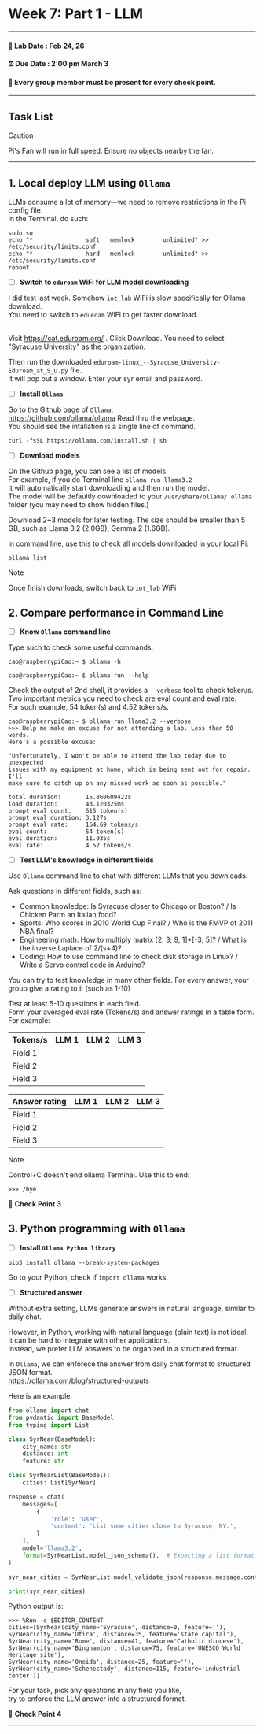 # Week 7: Part 1 - LLM

---------------
#### :dizzy: **Lab Date :** Feb 24, 26
#### :alarm_clock: **Due Date :** 2:00 pm March 3   
#### :pencil: Every group member must be present for every check point.
-------------------

## Task List
> [!CAUTION]
> Pi's Fan will run in full speed. Ensure no objects nearby the fan.

------------------
## 1. Local deploy LLM using ```Ollama```


LLMs consume a lot of memory—we need to remove restrictions in the Pi config file.
<br>In the Terminal, do such:

```shell
sudo su
echo "*               soft   memlock        unlimited" >> /etc/security/limits.conf
echo "*               hard   memlock        unlimited" >> /etc/security/limits.conf
reboot
```
- [ ] **Switch to ```eduroam```  WiFi for LLM model downloading**

I did test last week. Somehow ```iot_lab``` WiFi is slow  specifically for Ollama download. 
<br>You need to switch to ```edueoam``` WiFi to get faster download.

<br>Visit https://cat.eduroam.org/ . Click Download. You need to select "Syracuse University" as the organization.

Then run the downloaded ```eduroam-linux_--Syracuse_University-Eduroam_at_S_U.py``` file. 
<br>It will pop out a window. Enter your syr email and password.


- [ ] **Install ```Ollama```**

Go to the Github page of ```Ollama```:
<br>https://github.com/ollama/ollama  Read thru the webpage.
<br>You should see the intallation is a single line of command.

```shell
curl -fsSL https://ollama.com/install.sh | sh
```

- [ ] **Download models**

On the Github page, you can see a list of models.
<br>For example, if you do Terminal line  ```ollama run llama3.2``` 
<br>It will automatically start downloading and then run the model.
<br>The model will be defaultly downloaded to your ```/usr/share/ollama/.ollama``` folder (you may need to show hidden files.)

Download 2~3 models for later testing. The size should be smaller than 5 GB, such as Llama 3.2 (2.0GB), Gemma 2 (1.6GB).

In command line, use this to check all models downloaded in your local Pi:

```shell
ollama list
```
> [!Note]
> Once finish downloads, switch back to ```iot_lab``` WiFi

## 2. Compare performance in Command Line

- [ ] **Know ```Ollama``` command line**

Type such to check some useful commands:

```shell
cao@raspberrypiCao:~ $ ollama -h
```

```shell
cao@raspberrypiCao:~ $ ollama run --help
```
Check the output of 2nd shell, it provides a ```--verbose``` tool to check token/s.
<br>Two important metrics you need to check are eval count and eval rate. 
<br>For such example, 54 token(s) and 4.52 tokens/s.

```shell
cao@raspberrypiCao:~ $ ollama run llama3.2 --verbose
>>> Help me make an excuse for not attending a lab. Less than 50 words.
Here's a possible excuse:

"Unfortunately, I won't be able to attend the lab today due to unexpected 
issues with my equipment at home, which is being sent out for repair. I'll 
make sure to catch up on any missed work as soon as possible."

total duration:       15.860609422s
load duration:        43.120325ms
prompt eval count:    515 token(s)
prompt eval duration: 3.127s
prompt eval rate:     164.69 tokens/s
eval count:           54 token(s)
eval duration:        11.935s
eval rate:            4.52 tokens/s
```

- [ ] **Test LLM's knowledge in different fields**

Use ```Ollama``` command line to chat with different LLMs that you downloads.

Ask questions in different fields, such as:
* Common knowledge: Is Syracuse closer to Chicago or Boston? / Is Chicken Parm an Italian food?
* Sports: Who scores in 2010 World Cup Final? / Who is the FMVP of 2011 NBA final?
* Engineering math: How to multiply matrix [2, 3; 9, 1]*[-3; 5]? / What is the inverse Laplace of 2/(s+4)?
* Coding: How to use command line to check disk storage in Linux? / Write a Servo control code in Arduino?

You can try to test knowledge in many other fields. For every answer, your group give a rating to it (such as 1-10)

Test at least 5-10 questions in each field. 
<br>Form your averaged eval rate (Tokens/s) and answer ratings in a table form. 
<br>For example:

|  Tokens/s  | LLM 1 | LLM 2 | LLM 3|
| -------- | ------- |------- |------- |
| Field 1 |     |  |  |
| Field 2 |    |  |  |
| Field 3    |     |  |  |

|  Answer rating  | LLM 1 | LLM 2 | LLM 3|
| -------- | ------- |------- |------- |
| Field 1 |     |  |  |
| Field 2 |    |  |  |
| Field 3    |     |  |  |

> [!Note]
> Control+C doesn't end ollama Terminal. Use this to end:
```shell
>>> /bye
```

🎉 **Check Point 3**


## 3. Python programming with ```Ollama```

- [ ] **Install ```Ollama Python library```**

```shell
pip3 install ollama --break-system-packages
```

Go to your Python, check if ```import ollama``` works.

- [ ] **Structured answer**

Without extra setting, LLMs generate answers in natural language, similar to daily chat.

However, in Python, working with natural language (plain text) is not ideal.
<br>It can be hard to integrate with other applications.
<br>Instead, we prefer LLM answers to be organized in a structured format.

In ```Ollama```, we can enforece the answer from daily chat format to structured JSON format.
<br> https://ollama.com/blog/structured-outputs

Here is an example:     

```python
from ollama import chat
from pydantic import BaseModel
from typing import List

class SyrNear(BaseModel):
    city_name: str
    distance: int
    feature: str

class SyrNearList(BaseModel):
    cities: List[SyrNear]

response = chat(
    messages=[
        {
            'role': 'user',
            'content': 'List some cities close to Syracuse, NY.',
        }
    ],
    model='llama3.2',
    format=SyrNearList.model_json_schema(),  # Expecting a list format
)

syr_near_cities = SyrNearList.model_validate_json(response.message.content)

print(syr_near_cities)
```

Python output is:

```shell
>>> %Run -c $EDITOR_CONTENT
cities=[SyrNear(city_name='Syracuse', distance=0, feature=''),
SyrNear(city_name='Utica', distance=35, feature='state capital'),
SyrNear(city_name='Rome', distance=41, feature='Catholic diocese'),
SyrNear(city_name='Binghamton', distance=75, feature='UNESCO World Heritage site'),
SyrNear(city_name='Oneida', distance=25, feature=''),
SyrNear(city_name='Schenectady', distance=115, feature='industrial center')]
```

For your task, pick any questions in any field you like, 
<br>try to enforce the LLM answer into a structured format.

🎉 **Check Point 4**


---
